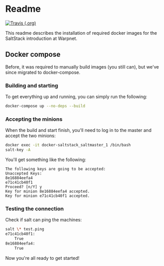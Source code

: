 # Readme

[![Travis (.org)](https://img.shields.io/travis/warpnet/docker-saltstack/master.svg?style=for-the-badge)](https://travis-ci.org/warpnet/docker-saltstack)

This readme describes the installation of required docker images for the SaltStack introduction at Warpnet.

## Docker compose

Before, it was required to manually build images (you still can), but we've since migrated to docker-compose.

### Building and starting

To get everything up and running, you can simply run the following:

```bash
docker-compose up --no-deps --build
```

### Accepting the minions

When the build and start finish, you'll need to log in to the master and accept the two minions:

```bash
docker exec -it docker-saltstack_saltmaster_1 /bin/bash
salt-key -A
```

You'll get something like the following:

```console
The following keys are going to be accepted:
Unaccepted Keys:
8e16884eefa4
e71c41cb40f1
Proceed? [n/Y] y
Key for minion 8e16884eefa4 accepted.
Key for minion e71c41cb40f1 accepted.
```

### Testing the connection

Check if salt can ping the machines:

```bash
salt \* test.ping
e71c41cb40f1:
    True
8e16884eefa4:
    True
```

Now you're all ready to get started!
